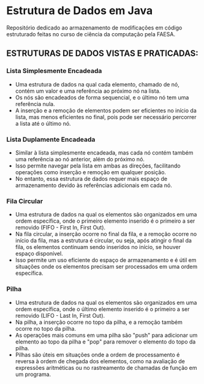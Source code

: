 # Estrutura de Dados em Java

Repositório dedicado ao armazenamento de modificações em código estruturado feitas no curso de ciência da computação pela FAESA.

## ESTRUTURAS DE DADOS VISTAS E PRATICADAS:

### Lista Simplesmente Encadeada

- Uma estrutura de dados na qual cada elemento, chamado de nó, contém um valor e uma referência ao próximo nó na lista.
- Os nós são encadeados de forma sequencial, e o último nó tem uma referência nula.
- A inserção e a remoção de elementos podem ser eficientes no início da lista, mas menos eficientes no final, pois pode ser necessário percorrer a lista até o último nó.

### Lista Duplamente Encadeada

- Similar à lista simplesmente encadeada, mas cada nó contém também uma referência ao nó anterior, além do próximo nó.
- Isso permite navegar pela lista em ambas as direções, facilitando operações como inserção e remoção em qualquer posição.
- No entanto, essa estrutura de dados requer mais espaço de armazenamento devido às referências adicionais em cada nó.

### Fila Circular

- Uma estrutura de dados na qual os elementos são organizados em uma ordem específica, onde o primeiro elemento inserido é o primeiro a ser removido (FIFO - First In, First Out).
- Na fila circular, a inserção ocorre no final da fila, e a remoção ocorre no início da fila, mas a estrutura é circular, ou seja, após atingir o final da fila, os elementos continuam 
  sendo inseridos no início, se houver espaço disponível.
- Isso permite um uso eficiente do espaço de armazenamento e é útil em situações onde os elementos precisam ser processados em uma ordem específica.

### Pilha

- Uma estrutura de dados na qual os elementos são organizados em uma ordem específica, onde o último elemento inserido é o primeiro a ser removido (LIFO - Last In, First Out).
- Na pilha, a inserção ocorre no topo da pilha, e a remoção também ocorre no topo da pilha.
- As operações mais comuns em uma pilha são "push" para adicionar um elemento ao topo da pilha e "pop" para remover o elemento do topo da pilha.
- Pilhas são úteis em situações onde a ordem de processamento é reversa à ordem de chegada dos elementos, como na avaliação de expressões aritméticas ou no rastreamento de chamadas de 
  função em um programa.

